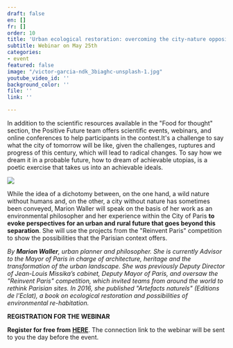 ```yaml
---
draft: false
en: []
fr: []
order: 10
title: 'Urban ecological restoration: overcoming the city-nature opposition'
subtitle: Webinar on May 25th
categories:
- event
featured: false
image: "/victor-garcia-ndk_3biaghc-unsplash-1.jpg"
youtube_video_id: ''
background_color: ''
file: ''
link: ''

---
```

In addition to the scientific resources available in the "Food for thought" section, the Positive Future team offers scientific events, webinars, and online conferences to help participants in the contest.It's a challenge to say what the city of tomorrow will be like, given the challenges, ruptures and progress of this century, which will lead to radical changes. To say how we dream it in a probable future, how to dream of achievable utopias, is a poetic exercise that takes us into an achievable ideals.

![](/webinaire-25mai-en.png)

While the idea of a dichotomy between, on the one hand, a wild nature without humans and, on the other, a city without nature has sometimes been conveyed, Marion Waller will speak on the basis of her work as an environmental philosopher and her experience within the City of Paris **to evoke perspectives for an urban and rural future that goes beyond this separation**. She will use the projects from the "Reinvent Paris" competition to show the possibilities that the Parisian context offers.

_By **Marion Waller**, urban planner and philosopher. She is currently Advisor to the Mayor of Paris in charge of architecture, heritage and the transformation of the urban landscape. She was previously Deputy Director of Jean-Louis Missika’s cabinet, Deputy Mayor of Paris, and oversaw the "Reinvent Paris" competition, which invited teams from around the world to rethink Parisian sites. In 2016, she published "Artefacts naturels" (Editions de l'Eclat), a book on ecological restoration and possibilities of environmental re-habitation._

**REGISTRATION FOR THE WEBINAR**

**Register for free from** [**HERE**](https://www.weezevent.com/webinaire-la-restauration-ecologique-urbaine). The connection link to the webinar will be sent to you the day before the event.